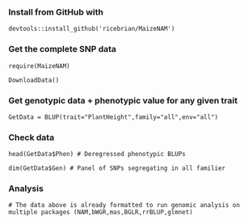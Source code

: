 ### Install from GitHub with
`devtools::install_github('ricebrian/MaizeNAM')`

### Get the complete SNP data
`require(MaizeNAM)`

`DownloadData()`

### Get genotypic data + phenotypic value for any given trait
`GetData = BLUP(trait="PlantHeight",family="all",env="all")`

### Check data
`head(GetData$Phen) # Deregressed phenotypic BLUPs`

`dim(GetData$Gen) # Panel of SNPs segregating in all familier`

### Analysis
`# The data above is already formatted to run genomic analysis on multiple packages (NAM,bWGR,mas,BGLR,rrBLUP,glmnet)`
